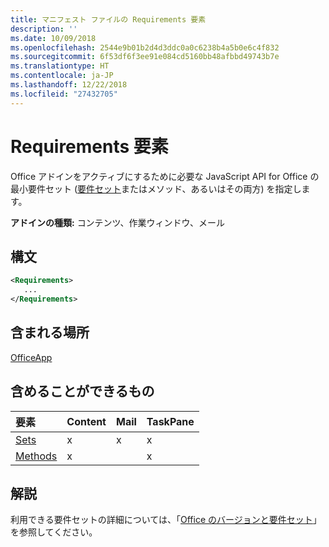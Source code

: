 ```yaml
---
title: マニフェスト ファイルの Requirements 要素
description: ''
ms.date: 10/09/2018
ms.openlocfilehash: 2544e9b01b2d4d3ddc0a0c6238b4a5b0e6c4f832
ms.sourcegitcommit: 6f53df6f3ee91e084cd5160bb48afbbd49743b7e
ms.translationtype: HT
ms.contentlocale: ja-JP
ms.lasthandoff: 12/22/2018
ms.locfileid: "27432705"
---
```

# <a name="requirements-element"></a>Requirements 要素

Office アドインをアクティブにするために必要な JavaScript API for Office の最小要件セット ([要件セット](https://docs.microsoft.com/office/dev/add-ins/develop/office-versions-and-requirement-sets#specify-office-hosts-and-requirement-sets)またはメソッド、あるいはその両方) を指定します。

**アドインの種類:** コンテンツ、作業ウィンドウ、メール

## <a name="syntax"></a>構文

```XML
<Requirements>
   ...
</Requirements>
```

## <a name="contained-in"></a>含まれる場所

[OfficeApp](officeapp.md)

## <a name="can-contain"></a>含めることができるもの

|**要素**|**Content**|**Mail**|**TaskPane**|
|:-----|:-----|:-----|:-----|
|[Sets](sets.md)|x|x|x|
|[Methods](methods.md)|x||x|

## <a name="remarks"></a>解説

利用できる要件セットの詳細については、「[Office のバージョンと要件セット](https://docs.microsoft.com/office/dev/add-ins/develop/office-versions-and-requirement-sets)」を参照してください。

